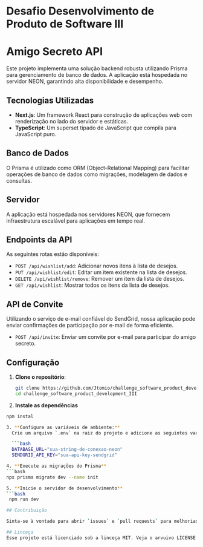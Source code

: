 # Desafio Desenvolvimento de Produto de Software III

# Amigo Secreto API

Este projeto implementa uma solução backend robusta utilizando Prisma para gerenciamento de banco de dados. A aplicação está hospedada no servidor NEON, garantindo alta disponibilidade e desempenho.

## Tecnologias Utilizadas

- **Next.js**: Um framework React para construção de aplicações web com renderização no lado do servidor e estáticas.
- **TypeScript**: Um superset tipado de JavaScript que compila para JavaScript puro.

## Banco de Dados

O Prisma é utilizado como ORM (Object-Relational Mapping) para facilitar operações de banco de dados como migrações, modelagem de dados e consultas.

## Servidor

A aplicação está hospedada nos servidores NEON, que fornecem infraestrutura escalável para aplicações em tempo real.

## Endpoints da API

As seguintes rotas estão disponíveis:

- `POST /api/wishlist/add`: Adicionar novos itens à lista de desejos.
- `PUT /api/wishlist/edit`: Editar um item existente na lista de desejos.
- `DELETE /api/wishlist/remove`: Remover um item da lista de desejos.
- `GET /api/wishlist`: Mostrar todos os itens da lista de desejos.

## API de Convite

Utilizando o serviço de e-mail confiável do SendGrid, nossa aplicação pode enviar confirmações de participação por e-mail de forma eficiente.

- `POST /api/invite`: Enviar um convite por e-mail para participar do amigo secreto.

## Configuração

1. **Clone o repositório**:
   ```bash
   git clone https://github.com/Jtomio/challenge_software_product_development_III
   cd challenge_software_product_development_III

2. **Instale as dependências**
  ```bash
  npm instal

3. **Configure as variáveis de ambiente:**
    Crie um arquivo `.env` na raiz do projeto e adicione as seguintes variáveis:

    ```bash
    DATABASE_URL="sua-string-de-conexao-neon"
    SENDGRID_API_KEY="sua-api-key-sendgrid"

4. **Execute as migrações do Prisma**
  ```bash
  npx prisma migrate dev --name init

5. **Inicie o servidor de desenvolvimento**
  ```bash
   npm run dev

## Contribuição

Sinta-se à vontade para abrir `issues` e `pull requests` para melhorias e correções.

## Linceça
  Esse projeto está licenciado sob a linceça MIT. Veja o arvuivo LICENSE para mais detalhes.


